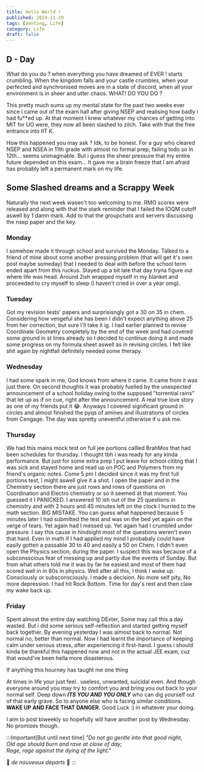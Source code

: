 ```yaml
---
title: Hello World !
published: 2024-11-29
tags: [Venting, Life]
category: Life
draft: false 
---
```


## D - Day
What do you do ? when everything you have dreamed of EVER ! starts crumbling. When the kingdom falls and your castle crumbles, when your perfected and synchronised moves are in a state of discord, when all your environment is in sheer and utter chaos. WHAT! DO YOU DO ?

This pretty much sums up my mental state for the past two weeks ever since i came out of the exam hall after giving NSEP and realising how badly i had fu**ed up. At that moment I knew whatever my chances of getting into MIT for UG were, they now all been slashed to zilch. Take with that the free entrance into IIT K. 

How this happened you may ask ? Idk, to be honest. For a guy who cleared NSEP and NSEA in 11th grade with almost no formal prep, failing todo so in 12th... seems unimaginable. But i guess the sheer pressure that my entire future depended on this exam... It gave me a brain freeze that I am afraid has probably left a permanent mark on my life.


## Some Slashed dreams and a Scrappy Week

Naturally the next week wasen't too welcoming to me. RMO scores were released and along with that the stark reminder that I failed the IOQM cutoff aswell by 1 damn mark. Add to that the groupchats and servers discussing the nsep paper and the key. 


### Monday
 I somehow made it through school and survived the Monday. Talked to a friend of mine about some another pressing problem (that will get it's own post maybe someday) that I needed to deal with before the school term ended apart from this ruckus. Stayed up a bit late that day tryna figure out where life was head. Around 2ish wrapped myself in my blanket and proceeded to cry myself to sleep (I haven't cried in over a year omg). 

### Tuesday 
Got my revision tests' papers and surprisisngly got a 30 on 35 in chem. Considering how vengeful she has been I didn't expect anything above 25 from her correction, but sure I'll take it ig. I had earlier planned to revise Coordinate Geometry completely by the end of the week and had covered some ground in st lines already so I decided to continue doing it and made some progress on my formula sheet aswell as in revising circles. I felt like shit again by nightfall definitely needed some therapy.

### Wednesday 
I had some spark in me, God knows from where it came. It came from it was just there. On second thoughts it was probably fuelled by the unexpected announcement of a school holiday owing to the supposed "torrential rains" that let up as if on cue, right after the announcement. A real true love story as one of my friends put it 😂. 
Anyways I covered significant ground in circles and almost finished the pyqs of amines and illustrations of circles from Cengage. The day was spretty uneventful otherwise if u ask me.

### Thursday
We had this mains mock test on full jee portions callled BrahMos that had been schedules for thursday. I thought tbh i was ready for any kinda performance. But just for some  extra prep I put leave for school cititng that I was sick and stayed home and read up on POC and Polymers from my friend's organic notes. Come 5 pm I decided since it was my first full portions test, I might aswell give it a shot. I open the paper and in the Chemistry section there are just rows and rows of questions on Coordination and Electro chemistry or so it seemed at that moment. You guessed it I PANICKED. I answered 10 ish out of the 25 questions in chemistry and with 2 hours and 45 minutes left on the clock I hurried to the math section. BIG MISTAKE. You can guess what happened because 5 minutes later I had submitted the test and was on the bed yet again on the verge of tears. Yet again had I messed up. Yet again had I crumbled under pressure. I say this cause in hindsight most of the questions weren't even that hard. Even in math if I had applied my mind I probabaly could have easily gotten a passable 30 to 40 and easily a 50 on Chem. I didn't even open the Physics section, during the paper. I suspect this was because of a subconsscious fear of messing up and partly due the events of Sunday. But from what others told me it was by far he easiest and most of them had scored well in in 80s in physics. Well after all this, I think I woke up. Consciously or subsconsciously. I made a decision. No more self pity, No more depression. I had hit Rock Bottom. Time for day's rest and then claw my wake back up.

### Friday
Spent almost the entire day watching DExter, Some may call this a day wasted. But i did some serious self-reflection and started getting myself back together. By evening yesterday I was almost back to normal. Not normal no, better than normal. Now I had learnt the importance of keeping calm under serious stress, after experiencing it first-hand. I guess i should kinda be thankful this happened now and not in the actual JEE exam, cuz that would've been hella more disasterous. 

If anything this hourney has taught me one thing

At times in life your just feel.. useless, unwanted, suicidal even. And though everyone around you may try to comfort you and bring you out back to your normal self. Deep down _**ITS YOU AND YOU ONLY**_ who can dig yourself out of that early grave. So to anyone else who is facing similar conditions. **WAKE UP AND FACE THAT DANGER.** Good Luck :) in whatever your doing.

I aim to post biweekly so hopefully will have another post by Wednesday. No promises though.

:::Important[But until next time]
_"Do not go gentle into that good night,\
Old age should burn and rave at close of day;\
Rage, rage against the dying of the light."_

🥂 *de nouveaux départs* 👋
:::

